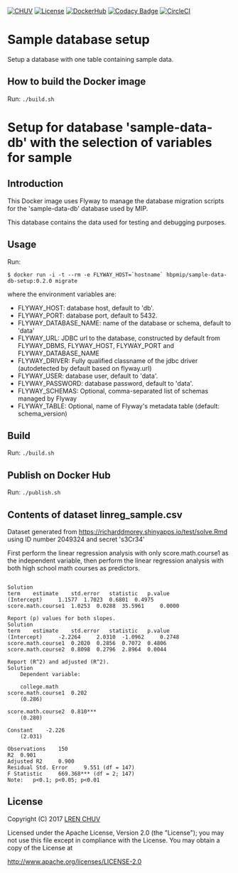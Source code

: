 [![CHUV](https://img.shields.io/badge/CHUV-LREN-AF4C64.svg)](https://www.unil.ch/lren/en/home.html) [![License](https://img.shields.io/badge/license-Apache--2.0-blue.svg)](https://github.com/LREN-CHUV/sample-data-db-setup/blob/master/LICENSE) [![DockerHub](https://img.shields.io/badge/docker-hbpmip%2Fdata--db--setup-008bb8.svg)](https://hub.docker.com/r/hbpmip/sample-data-db-setup/) [![Codacy Badge](https://api.codacy.com/project/badge/Grade/bb61058330e04b8196e4f991abcfbba4)](https://www.codacy.com/app/hbp-mip/sample-data-db-setup?utm_source=github.com&amp;utm_medium=referral&amp;utm_content=LREN-CHUV/sample-data-db-setup&amp;utm_campaign=Badge_Grade)
[![CircleCI](https://circleci.com/gh/LREN-CHUV/sample-data-db-setup.svg?style=svg)](https://circleci.com/gh/LREN-CHUV/sample-data-db-setup)


# Sample database setup

Setup a database with one table containing sample data.

## How to build the Docker image

Run: `./build.sh`

# Setup for database 'sample-data-db' with the selection of variables for sample

## Introduction

This Docker image uses Flyway to manage the database migration scripts for the 'sample-data-db' database used by MIP.

This database contains the data used for testing and debugging purposes.

## Usage

Run:

```console
$ docker run -i -t --rm -e FLYWAY_HOST=`hostname` hbpmip/sample-data-db-setup:0.2.0 migrate
```

where the environment variables are:

* FLYWAY_HOST: database host, default to 'db'.
* FLYWAY_PORT: database port, default to 5432.
* FLYWAY_DATABASE_NAME: name of the database or schema, default to 'data'
* FLYWAY_URL: JDBC url to the database, constructed by default from FLYWAY_DBMS, FLYWAY_HOST, FLYWAY_PORT and FLYWAY_DATABASE_NAME
* FLYWAY_DRIVER: Fully qualified classname of the jdbc driver (autodetected by default based on flyway.url)
* FLYWAY_USER: database user, default to 'data'.
* FLYWAY_PASSWORD: database password, default to 'data'.
* FLYWAY_SCHEMAS: Optional, comma-separated list of schemas managed by Flyway
* FLYWAY_TABLE: Optional, name of Flyway's metadata table (default: schema_version)

## Build

Run: `./build.sh`

## Publish on Docker Hub

Run: `./publish.sh`

## Contents of dataset linreg_sample.csv

Dataset generated from https://richarddmorey.shinyapps.io/test/solve.Rmd using ID number 2049324 and secret 's3Cr34'

First perform the linear regression analysis with only score.math.course1 as the independent variable, then perform the linear regression analysis with both high school math courses as predictors.

```

Solution
term 	estimate 	std.error 	statistic 	p.value
(Intercept) 	1.1577 	1.7023 	0.6801 	0.4975
score.math.course1 	1.0253 	0.0288 	35.5961 	0.0000

Report (p) values for both slopes.
Solution
term 	estimate 	std.error 	statistic 	p.value
(Intercept) 	-2.2264 	2.0310 	-1.0962 	0.2748
score.math.course1 	0.2020 	0.2856 	0.7072 	0.4806
score.math.course2 	0.8098 	0.2796 	2.8964 	0.0044

Report (R^2) and adjusted (R^2).
Solution
	Dependent variable:

	college.math
score.math.course1 	0.202
	(0.286)

score.math.course2 	0.810***
	(0.280)

Constant 	-2.226
	(2.031)

Observations 	150
R2 	0.901
Adjusted R2 	0.900
Residual Std. Error 	9.551 (df = 147)
F Statistic 	669.368*** (df = 2; 147)
Note: 	p<0.1; p<0.05; p<0.01

```

## License

Copyright (C) 2017 [LREN CHUV](https://www.unil.ch/lren/en/home.html)

Licensed under the Apache License, Version 2.0 (the "License");
you may not use this file except in compliance with the License.
You may obtain a copy of the License at

http://www.apache.org/licenses/LICENSE-2.0
